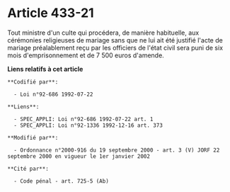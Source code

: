 # Article 433-21

Tout ministre d'un culte qui procédera, de manière habituelle, aux cérémonies religieuses de mariage sans que ne lui ait été
justifié l'acte de mariage préalablement reçu par les officiers de l'état civil sera puni de six mois d'emprisonnement et de
7 500 euros d'amende.

**Liens relatifs à cet article**

	**Codifié par**:

	  - Loi n°92-686 1992-07-22

	**Liens**:

	  - SPEC_APPLI: Loi n°92-686 1992-07-22 art. 1
	  - SPEC_APPLI: Loi n°92-1336 1992-12-16 art. 373

	**Modifié par**:

	  - Ordonnance n°2000-916 du 19 septembre 2000 - art. 3 (V) JORF 22 septembre 2000 en vigueur le 1er janvier 2002

	**Cité par**:

	  - Code pénal - art. 725-5 (Ab)
